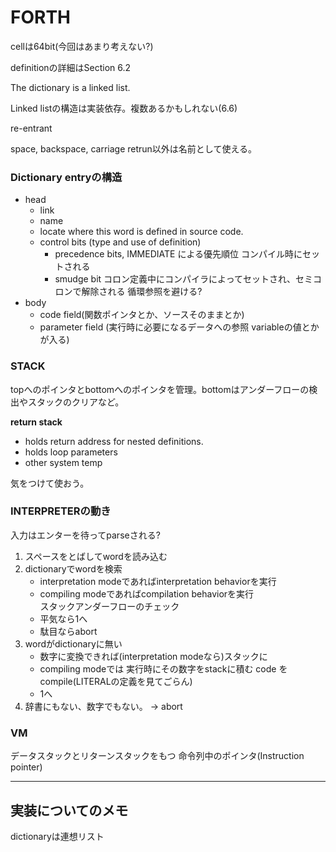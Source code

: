 # FORTH

cellは64bit(今回はあまり考えない?)

definitionの詳細はSection 6.2

The dictionary is a linked list.

Linked listの構造は実装依存。複数あるかもしれない(6.6)

re-entrant

space, backspace, carriage retrun以外は名前として使える。

### Dictionary entryの構造

* head
    * link
    * name
    * locate where this word is defined in source code.
    * control bits (type and use of definition)
        * precedence bits, IMMEDIATE による優先順位 コンパイル時にセットされる
        * smudge bit コロン定義中にコンパイラによってセットされ、セミコロンで解除される 循環参照を避ける?
* body 
    * code field(関数ポインタとか、ソースそのままとか)
    * parameter field (実行時に必要になるデータへの参照 variableの値とかが入る)

### STACK

topへのポインタとbottomへのポインタを管理。bottomはアンダーフローの検出やスタックのクリアなど。  


**return stack**

* holds return address for nested definitions.
* holds loop parameters
* other system temp

気をつけて使おう。

### INTERPRETERの動き

入力はエンターを待ってparseされる?

1. スペースをとばしてwordを読み込む
2. dictionaryでwordを検索
    * interpretation modeであればinterpretation behaviorを実行
    * compiling modeであればcompilation behaviorを実行  
   スタックアンダーフローのチェック
    * 平気なら1へ
    * 駄目ならabort
3. wordがdictionaryに無い
    * 数字に変換できれば(interpretation modeなら)スタックに
    * compiling modeでは 実行時にその数字をstackに積む code をcompile(LITERALの定義を見てごらん)
    * 1へ
4. 辞書にもない、数字でもない。 → abort

### VM 

データスタックとリターンスタックをもつ
命令列中のポインタ(Instruction pointer)

------

## 実装についてのメモ

dictionaryは連想リスト
